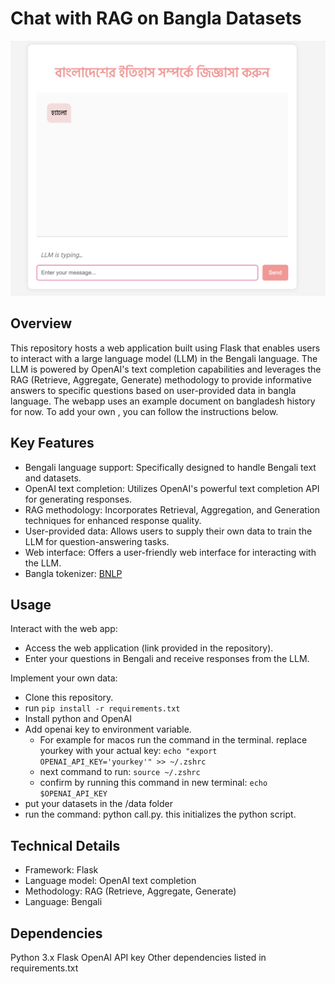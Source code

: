 # Chat with RAG on Bangla Datasets
![Alt text](/ui.png)


## Overview

This repository hosts a web application built using Flask that enables users to interact with a large language model (LLM) in the Bengali language. The LLM is powered by OpenAI's text completion capabilities and leverages the RAG (Retrieve, Aggregate, Generate) methodology to provide informative answers to specific questions based on user-provided data in bangla language. The webapp uses an example document on bangladesh history for now. To add your own , you can follow the instructions below.

## Key Features

* Bengali language support: Specifically designed to handle Bengali text and datasets.
* OpenAI text completion: Utilizes OpenAI's powerful text completion API for generating responses.
* RAG methodology: Incorporates Retrieval, Aggregation, and Generation techniques for enhanced response quality.
* User-provided data: Allows users to supply their own data to train the LLM for question-answering tasks.
* Web interface: Offers a user-friendly web interface for interacting with the LLM.
* Bangla tokenizer:  [BNLP](https://github.com/sagorbrur/bnlp)
  
## Usage

Interact with the web app:

* Access the web application (link provided in the repository).
* Enter your questions in Bengali and receive responses from the LLM.
  
Implement your own data:

* Clone this repository.
* run ``` pip install -r requirements.txt ```
* Install python and OpenAI
* Add openai key to environment variable.
    * For example for macos run the command in the terminal. replace yourkey with your actual key:
       ```echo "export OPENAI_API_KEY='yourkey'" >> ~/.zshrc  ```
    * next command to run:   ``` source ~/.zshrc ```
    * confirm by running this command in new terminal:   ``` echo $OPENAI_API_KEY ```
* put your datasets in the /data folder
* run the command: python call.py. this initializes the python script.

## Technical Details

* Framework: Flask
* Language model: OpenAI text completion
* Methodology: RAG (Retrieve, Aggregate, Generate)
* Language: Bengali

## Dependencies

Python 3.x
Flask
OpenAI API key
Other dependencies listed in requirements.txt

